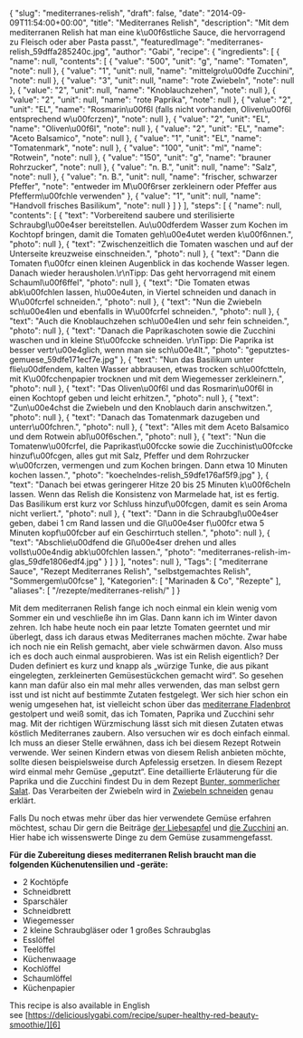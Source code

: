 {
    "slug": "mediterranes-relish",
    "draft": false,
    "date": "2014-09-09T11:54:00+00:00",
    "title": "Mediterranes Relish",
    "description": "Mit dem mediterranen Relish hat man eine k\u00f6stliche Sauce, die hervorragend zu Fleisch oder aber Pasta passt.",
    "featuredImage": "mediterranes-relish_59dffa285240c.jpg",
    "author": "Gabi",
    "recipe": {
        "ingredients": [
            {
                "name": null,
                "contents": [
                    {
                        "value": "500",
                        "unit": "g",
                        "name": "Tomaten",
                        "note": null
                    },
                    {
                        "value": "1",
                        "unit": null,
                        "name": "mittelgro\u00dfe Zucchini",
                        "note": null
                    },
                    {
                        "value": "3",
                        "unit": null,
                        "name": "rote Zwiebeln",
                        "note": null
                    },
                    {
                        "value": "2",
                        "unit": null,
                        "name": "Knoblauchzehen",
                        "note": null
                    },
                    {
                        "value": "2",
                        "unit": null,
                        "name": "rote Paprika",
                        "note": null
                    },
                    {
                        "value": "2",
                        "unit": "EL",
                        "name": "Rosmarin\u00f6l (falls nicht vorhanden, Oliven\u00f6l entsprechend w\u00fcrzen)",
                        "note": null
                    },
                    {
                        "value": "2",
                        "unit": "EL",
                        "name": "Oliven\u00f6l",
                        "note": null
                    },
                    {
                        "value": "2",
                        "unit": "EL",
                        "name": "Aceto Balsamico",
                        "note": null
                    },
                    {
                        "value": "1",
                        "unit": "EL",
                        "name": "Tomatenmark",
                        "note": null
                    },
                    {
                        "value": "100",
                        "unit": "ml",
                        "name": "Rotwein",
                        "note": null
                    },
                    {
                        "value": "150",
                        "unit": "g",
                        "name": "brauner Rohrzucker",
                        "note": null
                    },
                    {
                        "value": "n. B.",
                        "unit": null,
                        "name": "Salz",
                        "note": null
                    },
                    {
                        "value": "n. B.",
                        "unit": null,
                        "name": "frischer, schwarzer Pfeffer",
                        "note": "entweder im M\u00f6rser zerkleinern oder Pfeffer aus Pfefferm\u00fchle verwenden"
                    },
                    {
                        "value": "1",
                        "unit": null,
                        "name": "Handvoll frisches Basilikum",
                        "note": null
                    }
                ]
            }
        ],
        "steps": [
            {
                "name": null,
                "contents": [
                    {
                        "text": "Vorbereitend saubere und sterilisierte Schraubgl\u00e4ser bereitstellen. Au\u00dferdem Wasser zum Kochen im Kochtopf bringen, damit die Tomaten geh\u00e4utet werden k\u00f6nnen.",
                        "photo": null
                    },
                    {
                        "text": "Zwischenzeitlich die Tomaten waschen und auf der Unterseite kreuzweise einschneiden.",
                        "photo": null
                    },
                    {
                        "text": "Dann die Tomaten f\u00fcr einen kleinen Augenblick in das kochende Wasser legen. Danach wieder herausholen.\r\nTipp: Das geht hervorragend mit einem Schauml\u00f6ffel",
                        "photo": null
                    },
                    {
                        "text": "Die Tomaten etwas abk\u00fchlen lassen, h\u00e4uten, in Viertel schneiden und danach in W\u00fcrfel schneiden.",
                        "photo": null
                    },
                    {
                        "text": "Nun die Zwiebeln sch\u00e4len und ebenfalls in W\u00fcrfel schneiden.",
                        "photo": null
                    },
                    {
                        "text": "Auch die Knoblauchzehen sch\u00e4len und sehr fein schneiden.",
                        "photo": null
                    },
                    {
                        "text": "Danach die Paprikaschoten sowie die Zucchini waschen und in kleine St\u00fccke schneiden. \r\nTipp: Die Paprika ist besser vertr\u00e4glich, wenn man sie sch\u00e4lt.",
                        "photo": "geputztes-gemuese_59dfe171ecf7e.jpg"
                    },
                    {
                        "text": "Nun das Basilikum unter flie\u00dfendem, kalten Wasser abbrausen, etwas trocken sch\u00fctteln, mit K\u00fcchenpapier trocknen und mit dem Wiegemesser zerkleinern.",
                        "photo": null
                    },
                    {
                        "text": "Das Oliven\u00f6l und das Rosmarin\u00f6l in einen Kochtopf geben und leicht erhitzen.",
                        "photo": null
                    },
                    {
                        "text": "Zun\u00e4chst die Zwiebeln und den Knoblauch darin anschwitzen.",
                        "photo": null
                    },
                    {
                        "text": "Danach das Tomatenmark dazugeben und unterr\u00fchren.",
                        "photo": null
                    },
                    {
                        "text": "Alles mit dem Aceto Balsamico und dem Rotwein abl\u00f6schen.",
                        "photo": null
                    },
                    {
                        "text": "Nun die Tomatenw\u00fcrfel, die Paprikast\u00fccke sowie die Zucchinist\u00fccke hinzuf\u00fcgen, alles gut mit Salz, Pfeffer und dem Rohrzucker w\u00fcrzen, vermengen und zum Kochen bringen. Dann etwa 10 Minuten kochen lassen.",
                        "photo": "koechelndes-relish_59dfe176af5f9.jpg"
                    },
                    {
                        "text": "Danach bei etwas geringerer Hitze 20 bis 25 Minuten k\u00f6cheln lassen. Wenn das Relish die Konsistenz von Marmelade hat, ist es fertig. Das Basilikum erst kurz vor Schluss hinzuf\u00fcgen, damit es sein Aroma nicht verliert.",
                        "photo": null
                    },
                    {
                        "text": "Dann in die Schraubgl\u00e4ser geben, dabei 1 cm Rand lassen und die Gl\u00e4ser f\u00fcr etwa 5 Minuten kopf\u00fcber auf ein Geschirrtuch stellen.",
                        "photo": null
                    },
                    {
                        "text": "Abschlie\u00dfend die Gl\u00e4ser drehen und alles vollst\u00e4ndig abk\u00fchlen lassen.",
                        "photo": "mediterranes-relish-im-glas_59dfe1806edf4.jpg"
                    }
                ]
            }
        ],
        "notes": null
    },
    "Tags": [
        "mediterrane Sauce",
        "Rezept Mediterranes Relish",
        "selbstgemachtes Relish",
        "Sommergem\u00fcse"
    ],
    "Kategorien": [
        "Marinaden &amp; Co",
        "Rezepte"
    ],
    "aliases": [
        "\/rezepte\/mediterranes-relish\/"
    ]
}

Mit dem mediterranen Relish fange ich noch einmal ein klein wenig vom Sommer ein und veschließe ihn im Glas. Dann kann ich im Winter davon zehren. Ich habe heute noch ein paar letzte Tomaten geerntet und mir überlegt, dass ich daraus etwas Mediterranes machen möchte. Zwar habe ich noch nie ein Relish gemacht, aber viele schwärmen davon. Also muss ich es doch auch einmal ausprobieren. Was ist ein Relish eigentlich? Der Duden definiert es kurz und knapp als &#8222;würzige Tunke, die aus pikant eingelegten, zerkleinerten Gemüsestückchen gemacht wird&#8220;. So gesehen kann man dafür also ein mal mehr alles verwenden, das man selbst gern isst und ist nicht auf bestimmte Zutaten festgelegt. Wer sich hier schon ein wenig umgesehen hat, ist vielleicht schon über das [mediterrane Fladenbrot][1] gestolpert und weiß somit, das ich Tomaten, Paprika und Zucchini sehr mag. Mit der richtigen Würzmischung lässt sich mit diesen Zutaten etwas köstlich Mediterranes zaubern. Also versuchen wir es doch einfach einmal. Ich muss an dieser Stelle erwähnen, dass ich bei diesem Rezept Rotwein verwende. Wer seinen Kindern etwas von diesem Relish anbieten möchte, sollte diesen beispielsweise durch Apfelessig ersetzen. In diesem Rezept wird einmal mehr Gemüse &#8222;geputzt&#8220;. Eine detaillierte Erläuterung für die Paprika und die Zucchini findest Du in dem Rezept [Bunter, sommerlicher Salat][2]. Das Verarbeiten der Zwiebeln wird in [Zwiebeln schneiden][3] genau erklärt.

Falls Du noch etwas mehr über das hier verwendete Gemüse erfahren möchtest, schau Dir gern die Beiträge [der Liebesapfel][4] und [die Zucchini][5] an. Hier habe ich wissenswerte Dinge zu dem Gemüse zusammengefasst.

**Für die Zubereitung dieses mediterranen Relish braucht man die folgenden Küchenutensilien und -geräte:**

 * 2 Kochtöpfe
 * Schneidbrett
 * Sparschäler
 * Schneidbrett
 * Wiegemesser
 * 2 kleine Schraubgläser oder 1 großes Schraubglas
 * Esslöffel
 * Teelöffel
 * Küchenwaage
 * Kochlöffel
 * Schaumlöffel
 * Küchenpapier

This recipe is also available in English see [https://deliciouslygabi.com/recipe/super-healthy-red-beauty-smoothie/][6]

 [1]: https://kochfokus.de/rezepte/mediterranes-fladenbrot/ "Mediterranes Fladenbrot"
 [2]: https://kochfokus.de/rezepte/bunter-sommerlicher-salat/ "Bunter, sommerlicher Salat"
 [3]: https://kochfokus.de/allgemein/zwiebeln-in-wuerfel-schneiden/ "Zwiebeln schneiden"
 [4]: https://kochfokus.de/wissenswert/die-liebesfrucht/ "Der Liebesapfel"
 [5]: https://kochfokus.de/wissenswert/die-zucchini/ "Die Zucchini"
 [6]: https://deliciouslygabi.com/recipe/easy-homemade-mediterranean-relish/